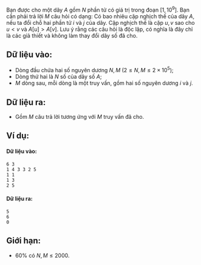 Bạn được cho một dãy $A$ gồm $N$ phần tử có giá trị trong đoạn $[1, 10^9]$. Bạn cần phải trả lời $M$ câu hỏi có dạng: Có bao nhiêu cặp nghịch thế của dãy $A$, nếu ta đổi chỗ hai phần tử $i$ và $j$ của dãy. Cặp nghịch thế là cặp $u, v$ sao cho $u < v$ và $A[u] > A[v]$. Lưu ý rằng các câu hỏi là độc lập, có nghĩa là đây chỉ là các giả thiết và không làm thay đổi dãy số đã cho.

## Dữ liệu vào:
- Dòng đầu chứa hai số nguyên dương $N, M\ (2≤N,M≤2×10^5)$;
- Dòng thứ hai là $N$ số của dãy số $A$;
- $M$ dòng sau, mỗi dòng là một truy vấn, gồm hai số nguyên dương $i$ và $j$.

## Dữ liệu ra:
- Gồm $M$ câu trả lời tương ứng với $M$ truy vấn đã cho.

## Ví dụ:
#### Dữ liệu vào:
```
6 3
1 4 3 3 2 5
1 1
1 3
2 5
```

#### Dữ liệu ra:
```
5
6
0
```

## Giới hạn:
- $60\%$ có $N,M≤2000$.
